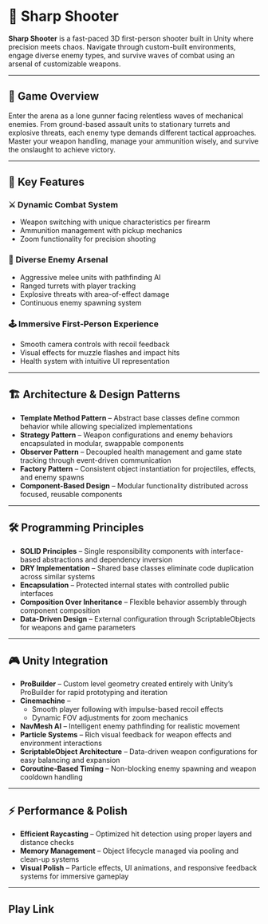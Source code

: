 # 🎯 Sharp Shooter

**Sharp Shooter** is a fast-paced 3D first-person shooter built in Unity where precision meets chaos. Navigate through custom-built environments, engage diverse enemy types, and survive waves of combat using an arsenal of customizable weapons.

---

## 📜 Game Overview

Enter the arena as a lone gunner facing relentless waves of mechanical enemies. From ground-based assault units to stationary turrets and explosive threats, each enemy type demands different tactical approaches. Master your weapon handling, manage your ammunition wisely, and survive the onslaught to achieve victory.

---

## 🚀 Key Features

### ⚔️ Dynamic Combat System
- Weapon switching with unique characteristics per firearm  
- Ammunition management with pickup mechanics  
- Zoom functionality for precision shooting  

### 🤖 Diverse Enemy Arsenal
- Aggressive melee units with pathfinding AI  
- Ranged turrets with player tracking  
- Explosive threats with area-of-effect damage  
- Continuous enemy spawning system  

### 🕹️ Immersive First-Person Experience
- Smooth camera controls with recoil feedback  
- Visual effects for muzzle flashes and impact hits  
- Health system with intuitive UI representation  

---

## 🏗️ Architecture & Design Patterns

- **Template Method Pattern** – Abstract base classes define common behavior while allowing specialized implementations  
- **Strategy Pattern** – Weapon configurations and enemy behaviors encapsulated in modular, swappable components  
- **Observer Pattern** – Decoupled health management and game state tracking through event-driven communication  
- **Factory Pattern** – Consistent object instantiation for projectiles, effects, and enemy spawns  
- **Component-Based Design** – Modular functionality distributed across focused, reusable components  

---

## 🛠️ Programming Principles

- **SOLID Principles** – Single responsibility components with interface-based abstractions and dependency inversion  
- **DRY Implementation** – Shared base classes eliminate code duplication across similar systems  
- **Encapsulation** – Protected internal states with controlled public interfaces  
- **Composition Over Inheritance** – Flexible behavior assembly through component composition  
- **Data-Driven Design** – External configuration through ScriptableObjects for weapons and game parameters  

---

## 🎮 Unity Integration

- **ProBuilder** – Custom level geometry created entirely with Unity’s ProBuilder for rapid prototyping and iteration  
- **Cinemachine** –  
  - Smooth player following with impulse-based recoil effects  
  - Dynamic FOV adjustments for zoom mechanics  
- **NavMesh AI** – Intelligent enemy pathfinding for realistic movement  
- **Particle Systems** – Rich visual feedback for weapon effects and environment interactions  
- **ScriptableObject Architecture** – Data-driven weapon configurations for easy balancing and expansion  
- **Coroutine-Based Timing** – Non-blocking enemy spawning and weapon cooldown handling  

---

## ⚡ Performance & Polish

- **Efficient Raycasting** – Optimized hit detection using proper layers and distance checks  
- **Memory Management** – Object lifecycle managed via pooling and clean-up systems  
- **Visual Polish** – Particle effects, UI animations, and responsive feedback systems for immersive gameplay  

---

## Play Link
